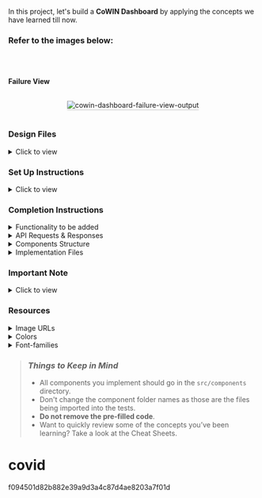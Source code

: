 In this project, let's build a **CoWIN Dashboard** by applying the concepts we have learned till now.

### Refer to the images below:

<br/>
<div style="text-align: center;">
    <img src="https://assets.ccbp.in/frontend/content/react-js/cowin-dashbaord-output.gif" alt="" style="max-width:70%;box-shadow:0 2.8px 2.2px rgba(0, 0, 0, 0.12)">
</div>
<br/>

**Failure View**

<br/>
<div style="text-align: center;">
    <img src="https://assets.ccbp.in/frontend/content/react-js/cowin-dashbaord-failure-view-output.gif" alt="cowin-dashboard-failure-view-output" style="max-width:70%;box-shadow:0 2.8px 2.2px rgba(0, 0, 0, 0.12)">
</div>
<br/>

### Design Files

<details>
<summary>Click to view</summary>

- [Extra Large Devices (Size >= 1200px) - Success View](https://assets.ccbp.in/frontend/content/react-js/cowin-dashboard-xl-output.png)
- [Extra Large Devices (Size >= 1200px) - Failure View](https://assets.ccbp.in/frontend/content/react-js/cowin-dashbaord-xl-failure-view-output.png)

</details>

### Set Up Instructions

<details>
<summary>Click to view</summary>

- Download dependencies by running `npm install`
- Start up the app using `npm start`
</details>

### Completion Instructions

<details>
<summary>Functionality to be added</summary>
<br/>

The app must have the following functionalities

- When the page is opened,
  - An HTTP GET request should be made to **covidVaccinationDataApiUrl**
  - **_loader_** should be displayed while the HTTP request is fetching the data
  - After the data is fetched successfully, the response received should be displayed using different charts from `recharts`
  - The last 7 days vaccination data should be displayed using the `BarChart` component from `recharts`
  - The data for vaccination by gender and vaccination by age should be displayed as two different pie charts using the `PieChart` component from `recharts`
  - If the HTTP GET request made is unsuccessful, then the [FailureView](https://assets.ccbp.in/frontend/react-js/api-failure-view.png) should be displayed

</details>

<details>

<summary>API Requests & Responses</summary>
<br/>

**covidVaccinationDataApiUrl**

#### API: `https://apis.ccbp.in/covid-vaccination-data`

#### Method: `GET`

#### Description:

Returns a response containing the list of Products

#### Success Response

```json
{
  "last_7_days_vaccination": [
    {
      "vaccine_date": "30th Jul",
      "dose_1": 3757930,
      "dose_2": 1817805
    },
    ...
  ],
  "vaccination_by_age": [
    {
      "age": "18-44",
      "count": 482792375
    },
    ...
  ],
  "vaccination_by_gender": [
    {
      "count": 4809680,
      "gender": "Male"
    },
    ...
  ]
}
```

</details>

<details>
<summary>Components Structure</summary>

<br/>
<div style="text-align: center;">
    <img src="https://assets.ccbp.in/frontend/content/react-js/cowin-dashbaord-component-structure-breakdown.png" alt="component-breakdown-structure" style="max-width:100%;box-shadow:0 2.8px 2.2px rgba(0, 0, 0, 0.12)">
</div>
<br/>

</details>

<details>
<summary>Implementation Files</summary>
<br/>

Use these files to complete the implementation:

- `src/components/CowinDashboard/index.js`
- `src/components/CowinDashboard/index.css`
- `src/components/VaccinationCoverage/index.js`
- `src/components/VaccinationCoverage/index.css`
- `src/components/VaccinationByGender/index.js`
- `src/components/VaccinationByGender/index.css`
- `src/components/VaccinationByAge/index.js`
- `src/components/VaccinationByAge/index.css`

</details>

### Important Note

<details>
<summary>Click to view</summary>

<br/>

**The following instructions are required for the tests to pass**

- Wrap the Loader component with an HTML container element and add the `data-testid` attribute value as `loader` to it

  ```jsx
  <div data-testid="loader">
    <Loader type="ThreeDots" color="#ffffff" height={80} width={80} />
  </div>
  ```

- Provide `width` and `height` to the respective chart component to make the charts visible on the page <br> For example:

  ```jsx
  <BarChart width={1000} height={300} />
  ```

  - Provide `width` and `height` as **number**

  - Achieve this CoWIN Dashboard on desktop devices. You can try different charts provided by the `recharts` package with customized data

</details>

### Resources

<details>
<summary>Image URLs</summary>

- [https://assets.ccbp.in/frontend/react-js/api-failure-view.png](https://assets.ccbp.in/frontend/react-js/api-failure-view.png) alt should be **failure view**
- [https://assets.ccbp.in/frontend/react-js/cowin-logo.png](https://assets.ccbp.in/frontend/react-js/cowin-logo.png) alt should be **website logo**

</details>

<details>
<summary>Colors</summary>

<br/>

<div style="background-color: #161625; width: 150px; padding: 10px; color: white">Hex: #161625</div>
<div style="background-color: #2cc6c6; width: 150px; padding: 10px; color: black">Hex: #2cc6c6</div>
<div style="background-color: #cbd5e1; width: 150px; padding: 10px; color: black">Hex: #cbd5e1</div>
<div style="background-color: #ffffff; width: 150px; padding: 10px; color: black">Hex: #ffffff</div>
<div style="background-color: #1c1c2b; width: 150px; padding: 10px; color: white">Hex: #1c1c2b</div>
<div style="background-color: #2d87bb; width: 150px; padding: 10px; color: black">Hex: #2d87bb</div>
<div style="background-color: #a3df9f; width: 150px; padding: 10px; color: black">Hex: #a3df9f</div>
<div style="background-color: #64c2a6; width: 150px; padding: 10px; color: black">Hex: #64c2a6</div>
<div style="background-color: #94a3b8; width: 150px; padding: 10px; color: black">Hex: #94a3b8</div>
<div style="background-color: #f54394; width: 150px; padding: 10px; color: black">Hex: #f54394</div>
<div style="background-color: #5a8dee; width: 150px; padding: 10px; color: black">Hex: #5a8dee</div>
<div style="background-color: #2cc6c6; width: 150px; padding: 10px; color: black">Hex: #2cc6c6</div>
<div style="background-color: #6c757d; width: 150px; padding: 10px; color: black">Hex: #6c757d</div>
<div style="background-color: #5a8dee; width: 150px; padding: 10px; color: black">Hex: #5a8dee</div>

</details>

<details>
<summary>Font-families</summary>

- Roboto

</details>

> ### _Things to Keep in Mind_
>
> - All components you implement should go in the `src/components` directory.
> - Don't change the component folder names as those are the files being imported into the tests.
> - **Do not remove the pre-filled code**.
> - Want to quickly review some of the concepts you’ve been learning? Take a look at the Cheat Sheets.
# covid
f094501d82b882e39a9d3a4c87d4ae8203a7f01d
